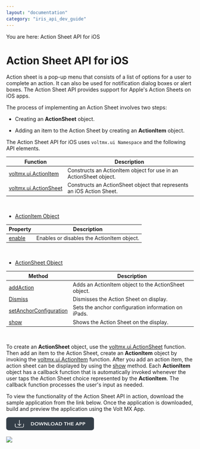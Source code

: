 ```yaml
---
layout: "documentation"
category: "iris_api_dev_guide"
---
```

                             

You are here: Action Sheet API for iOS

Action Sheet API for iOS
========================

Action sheet is a pop-up menu that consists of a list of options for a user to complete an action. It can also be used for notification dialog boxes or alert boxes. The Action Sheet API provides support for Apple's Action Sheets on iOS apps.

The process of implementing an Action Sheet involves two steps:

*   Creating an **ActionSheet** object.
    
*   Adding an item to the Action Sheet by creating an **ActionItem** object.
    

The Action Sheet API for iOS uses `voltmx.ui Namespace` and the following API elements.

| Function | Description |
| --- | --- |
| [voltmx.ui.ActionItem](voltmx.ui_functions_actionitem.html) | Constructs an ActionItem object for use in an ActionSheet object. |
| [voltmx.ui.ActionSheet](voltmx.ui_functions_actionsheet.html) | Constructs an ActionSheet object that represents an iOS Action Sheet. |

 

*   [ActionItem Object](actionitem_object.html)

| Property | Description |
| --- | --- |
| [enable](actionitem_properties.html#enable) | Enables or disables the ActionItem object. |

 

*   [ActionSheet Object](actionsheet_object_methods.html)

| Method | Description |
| --- | --- |
| [addAction](actionsheet_object_methods.html#addAction) | Adds an ActionItem object to the ActionSheet object. |
| [Dismiss](actionsheet_object_methods.html#Dismiss) | Dismisses the Action Sheet on display. |
| [setAnchorConfiguration](actionsheet_object_methods.html#setAnchorConfiguration) | Sets the anchor configuration information on iPads. |
| [show](actionsheet_object_methods.html#Show) | Shows the Action Sheet on the display. |

 

To create an **ActionSheet** object, use the [voltmx.ui.ActionSheet](voltmx.ui_functions_actionsheet.html) function. Then add an item to the Action Sheet, create an **ActionItem** object by invoking the [voltmx.ui.ActionItem](voltmx.ui_functions_actionitem.html) function. After you add an action item, the action sheet can be displayed by using the [show](actionsheet_object_methods.html#Show) method. Each **ActionItem** object has a callback function that is automatically invoked whenever the user taps the Action Sheet choice represented by the **ActionItem**. The callback function processes the user's input as needed.

To view the functionality of the Action Sheet API in action, download the sample application from the link below. Once the application is downloaded, build and preview the application using the Volt MX App.  

[![](resources/images/download_button_08__002__236x35.png)](https://github.com/HCL-TECH-SOFTWARE/volt-mx-samples/tree/main/ActionSheetAPI)

![](resources/prettify/onload.png)
